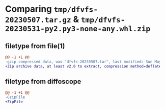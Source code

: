 # Comparing `tmp/dfvfs-20230507.tar.gz` & `tmp/dfvfs-20230531-py2.py3-none-any.whl.zip`

## filetype from file(1)

```diff
@@ -1 +1 @@
-gzip compressed data, was "dfvfs-20230507.tar", last modified: Sun May  7 16:50:11 2023, max compression
+Zip archive data, at least v2.0 to extract, compression method=deflate
```

## filetype from diffoscope

```diff
@@ -1 +1 @@
-GzipFile
+ZipFile
```

